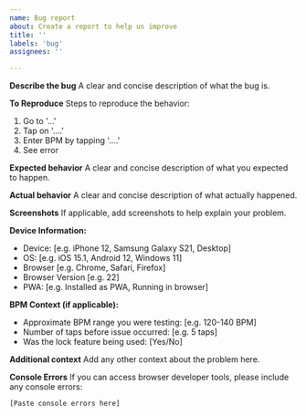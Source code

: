 ```yaml
---
name: Bug report
about: Create a report to help us improve
title: ''
labels: 'bug'
assignees: ''

---
```


**Describe the bug**
A clear and concise description of what the bug is.

**To Reproduce**
Steps to reproduce the behavior:
1. Go to '...'
2. Tap on '....'
3. Enter BPM by tapping '....'
4. See error

**Expected behavior**
A clear and concise description of what you expected to happen.

**Actual behavior**
A clear and concise description of what actually happened.

**Screenshots**
If applicable, add screenshots to help explain your problem.

**Device Information:**
 - Device: [e.g. iPhone 12, Samsung Galaxy S21, Desktop]
 - OS: [e.g. iOS 15.1, Android 12, Windows 11]
 - Browser [e.g. Chrome, Safari, Firefox]
 - Browser Version [e.g. 22]
 - PWA: [e.g. Installed as PWA, Running in browser]

**BPM Context (if applicable):**
 - Approximate BPM range you were testing: [e.g. 120-140 BPM]
 - Number of taps before issue occurred: [e.g. 5 taps]
 - Was the lock feature being used: [Yes/No]

**Additional context**
Add any other context about the problem here.

**Console Errors**
If you can access browser developer tools, please include any console errors:
```
[Paste console errors here]
```
